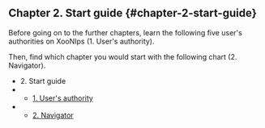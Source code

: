 ## Chapter 2. Start guide {#chapter-2-start-guide}

Before going on to the further chapters, learn the following five user&#039;s authorities on XooNIps (1. User&#039;s authority). 

Then, find which chapter you would start with the following chart (2. Navigator).

*   2\. Start guide
*   *   [1\. User&#039;s authority](2startguide/1users_authority.md)
*   *   [2\. Navigator](2startguide/2navigator.md)

